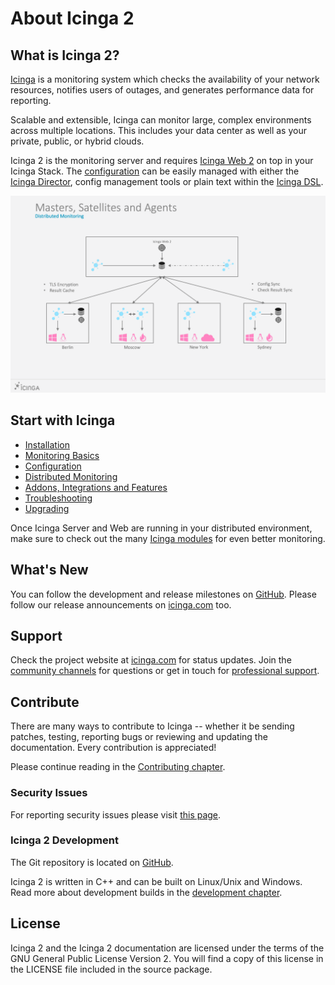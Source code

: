 # About Icinga 2 <a id="about-icinga2"></a>

## What is Icinga 2? <a id="what-is-icinga2"></a>

[Icinga](https://icinga.com/products/) is a monitoring system which checks
the availability of your network resources, notifies users of outages, and generates
performance data for reporting.

Scalable and extensible, Icinga can monitor large, complex environments across
multiple locations. This includes your data center as well as your private, public, or hybrid clouds.

Icinga 2 is the monitoring server and requires [Icinga Web 2](https://icinga.com/products/)
on top in your Icinga Stack. The [configuration](https://icinga.com/products/configuration/)
can be easily managed with either the [Icinga Director](https://icinga.com/docs/director/latest/),
config management tools or plain text within the [Icinga DSL](04-configuration.md#configuration).


![Icinga 2 Distributed Master and Satellites with Agents](images/distributed-monitoring/icinga2_distributed_monitoring_scenarios_master_satellites_agents.png)

## Start with Icinga <a id="start-icinga"></a>

* [Installation](02-installation.md#installation)
* [Monitoring Basics](03-monitoring-basics.md#monitoring-basics)
* [Configuration](04-configuration.md#configuration)
* [Distributed Monitoring](06-distributed-monitoring.md#distributed-monitoring)
* [Addons, Integrations and Features](13-addons.md#addons)
* [Troubleshooting](15-troubleshooting.md#troubleshooting)
* [Upgrading](16-upgrading-icinga-2.md#upgrading-icinga-2)

Once Icinga Server and Web are running in your distributed environment,
make sure to check out the many [Icinga modules](https://icinga.com/docs/)
for even better monitoring.

## What's New <a id="whats-new"></a>

You can follow the development and release milestones on [GitHub](https://github.com/icinga/icinga2/issues).
Please follow our release announcements on [icinga.com](https://icinga.com/blog/) too.

## Support <a id="support"></a>

Check the project website at [icinga.com](https://icinga.com) for status updates. Join the
[community channels](https://icinga.com/community/) for questions
or get in touch for [professional support](https://icinga.com/subscription/).

## Contribute  <a id="contribute"></a>

There are many ways to contribute to Icinga -- whether it be sending patches,
testing, reporting bugs or reviewing and updating the documentation. Every
contribution is appreciated!

Please continue reading in the [Contributing chapter](https://github.com/Icinga/icinga2/blob/master/CONTRIBUTING.md).

### Security Issues <a id="security"></a>

For reporting security issues please visit [this page](https://icinga.com/contact/security/).

### Icinga 2 Development <a id="development-info"></a>

The Git repository is located on [GitHub](https://github.com/Icinga/icinga2).

Icinga 2 is written in C++ and can be built on Linux/Unix and Windows.
Read more about development builds in the [development chapter](21-development.md#development).


## License <a id="license"></a>

Icinga 2 and the Icinga 2 documentation are licensed under the terms of the GNU
General Public License Version 2. You will find a copy of this license in the
LICENSE file included in the source package.
